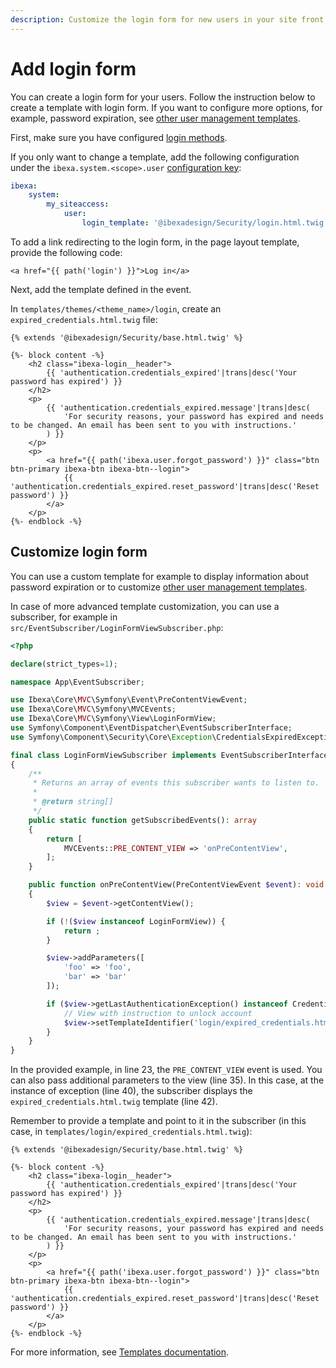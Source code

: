 ```yaml
---
description: Customize the login form for new users in your site front end.
---
```


# Add login form

You can create a login form for your users.
Follow the instruction below to create a template with login form.
If you want to configure more options, for example, password expiration, see [other user management templates](user_registration.md#other-user-management-templates).

First, make sure you have configured [login methods](login_methods.md).

If you only want to change a template, add the following configuration under the `ibexa.system.<scope>.user` [configuration key](configuration.md#configuration-files):

```yaml
ibexa:
    system:
        my_siteaccess:
            user:
                login_template: '@ibexadesign/Security/login.html.twig'
```

To add a link redirecting to the login form, in the page layout template, provide the following code:

```html+twig
<a href="{{ path('login') }}">Log in</a>
```

Next, add the template defined in the event.

In `templates/themes/<theme_name>/login`, create an `expired_credentials.html.twig` file:

```html+twig
{% extends '@ibexadesign/Security/base.html.twig' %}

{%- block content -%}
    <h2 class="ibexa-login__header">
        {{ 'authentication.credentials_expired'|trans|desc('Your password has expired') }}
    </h2>
    <p>
        {{ 'authentication.credentials_expired.message'|trans|desc(
            'For security reasons, your password has expired and needs to be changed. An email has been sent to you with instructions.'
        ) }}
    </p>
    <p>
        <a href="{{ path('ibexa.user.forgot_password') }}" class="btn btn-primary ibexa-btn ibexa-btn--login">
            {{ 'authentication.credentials_expired.reset_password'|trans|desc('Reset password') }}
        </a>
    </p>
{%- endblock -%}
```

## Customize login form

You can use a custom template for example to display information about password expiration or to customize [other user management templates](user_registration.md#other-user-management-templates).

In case of more advanced template customization, you can use a subscriber, for example in `src/EventSubscriber/LoginFormViewSubscriber.php`:

``` php hl_lines="23 35 40 42"
<?php

declare(strict_types=1);

namespace App\EventSubscriber;

use Ibexa\Core\MVC\Symfony\Event\PreContentViewEvent;
use Ibexa\Core\MVC\Symfony\MVCEvents;
use Ibexa\Core\MVC\Symfony\View\LoginFormView;
use Symfony\Component\EventDispatcher\EventSubscriberInterface;
use Symfony\Component\Security\Core\Exception\CredentialsExpiredException;

final class LoginFormViewSubscriber implements EventSubscriberInterface
{
    /**
     * Returns an array of events this subscriber wants to listen to.
     *
     * @return string[]
     */
    public static function getSubscribedEvents(): array
    {
        return [
            MVCEvents::PRE_CONTENT_VIEW => 'onPreContentView',
        ];
    }

    public function onPreContentView(PreContentViewEvent $event): void
    {
        $view = $event->getContentView();

        if (!($view instanceof LoginFormView)) {
            return ;
        }

        $view->addParameters([
            'foo' => 'foo',
            'bar' => 'bar'
        ]);

        if ($view->getLastAuthenticationException() instanceof CredentialsExpiredException) {
            // View with instruction to unlock account
            $view->setTemplateIdentifier('login/expired_credentials.html.twig');
        }
    }
}
```

In the provided example, in line 23, the `PRE_CONTENT_VIEW` event is used.
You can also pass additional parameters to the view (line 35).
In this case, at the instance of exception (line 40), the subscriber displays the `expired_credentials.html.twig` template (line 42).

Remember to provide a template and point to it in the subscriber (in this case, in `templates/login/expired_credentials.html.twig`):

```html+twig
{% extends '@ibexadesign/Security/base.html.twig' %}

{%- block content -%}
    <h2 class="ibexa-login__header">
        {{ 'authentication.credentials_expired'|trans|desc('Your password has expired') }}
    </h2>
    <p>
        {{ 'authentication.credentials_expired.message'|trans|desc(
            'For security reasons, your password has expired and needs to be changed. An email has been sent to you with instructions.'
        ) }}
    </p>
    <p>
        <a href="{{ path('ibexa.user.forgot_password') }}" class="btn btn-primary ibexa-btn ibexa-btn--login">
            {{ 'authentication.credentials_expired.reset_password'|trans|desc('Reset password') }}
        </a>
    </p>
{%- endblock -%}
```

For more information, see [Templates documentation](templates.md).
